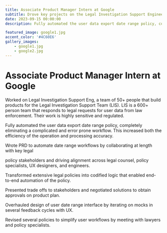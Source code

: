 ```yaml
---
title: Associate Product Manager Intern at Google
subtitle: Drove key projects on the Legal Investigation Support Engineering Team at Google who build products to respond to legal requests for user data from law enforcement.
date: 2023-09-15 00:00:00
description: Fully automated the user data export date range policy, completely eliminating a complicated and error prone workflow by collaborating at length with key legal policy stakeholders and driving alignment across legal counsel, policy specialists, UX designers, and engineers.. This increased both the efficiency of the operation and processing accuracy.

featured_image: google1.jpg
accent_color: '#4C60E6'
gallery_images:
    - google1.jpg
    - google2.jpg
---
```

# Associate Product Manager Intern at Google
Worked on Legal Investigation Support Eng, a team of 50+ people that build products for the Legal Investigation Support Team (LIS). LIS is a 600+ person team that responds to legal requests for user data from law enforcement. Their work is highly sensitive and regulated.

Fully automated the user data export date range policy, completely eliminating a complicated and error prone workflow. This increased both the efficiency of the operation and processing accuracy.

Wrote PRD to automate date range workflows by collaborating at length with key legal 

policy stakeholders and driving alignment across legal counsel, policy specialists, UX designers, and engineers.

Transformed extensive legal policies into codified logic that enabled end-to-end automation of the policy.

Presented trade offs to stakeholders and negotiated solutions to obtain approvals on product plan.

Overhauled design of user date range interface by iterating on mocks in several feedback cycles with UX.

Revised several policies to simplify user workflows by meeting with lawyers and policy specialists.

